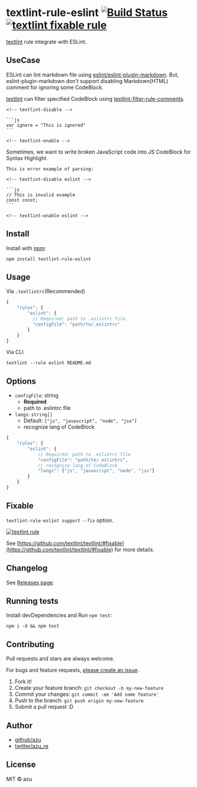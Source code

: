 # textlint-rule-eslint [![Build Status](https://travis-ci.org/azu/textlint-rule-eslint.svg?branch=master)](https://travis-ci.org/azu/textlint-rule-eslint) [![textlint fixable rule](https://img.shields.io/badge/textlint-fixable-green.svg?style=social)](https://textlint.github.io/)


[textlint](https://textlint.github.io/ "textlint official site") rule integrate with ESLint.

## UseCase

ESLint can lint markdown file using [eslint/eslint-plugin-markdown](https://github.com/eslint/eslint-plugin-markdown "eslint/eslint-plugin-markdown").
But, eslint-plugin-markdown don't support disabling Markdown(HTML) comment for ignoring some CodeBlock.

[textlint](https://textlint.github.io/ "textlint official site") can filter specified CodeBlock using [textlint-filter-rule-comments](https://github.com/textlint/textlint-filter-rule-comments "textlint-filter-rule-comments").

    <!-- textlint-disable -->

    ```js
    var ignore = "This is ignored"
    ```

    <!-- textlint-enable -->


Sometimes, we want to write broken JavaScript code into JS CodeBlock for Syntax Highlight.


    This is error example of parsing:

    <!-- textlint-disable eslint -->

    ```js
    // This is invalid example
    const const;
    ```

    <!-- textlint-enable eslint -->

## Install

Install with [npm](https://www.npmjs.com/):

    npm install textlint-rule-eslint

## Usage


Via `.textlintrc`(Recommended)

```js
{
    "rules": {
        "eslint": {
          // Required: path to .eslintrc file
          "configFile": "path/to/.eslintrc"
        }
    }
}
```

Via CLI

```
textlint --rule eslint README.md
```

## Options

- `configFile`: string
    - **Required**
    - path to .eslintrc file
- `langs`: `string[]`
    - Default: `["js", "javascript", "node", "jsx"]`
    - recognize lang of CodeBlock

```js
{
    "rules": {
        "eslint": {
            // Required: path to .eslintrc file
            "configFile": "path/to/.eslintrc",
            // recognize lang of CodeBlock
            "langs": ["js", "javascript", "node", "jsx"]
        }
    }
}
```

## Fixable

`textlint-rule-eslint support` `--fix` option.

[![textlint rule](https://img.shields.io/badge/textlint-fixable-green.svg?style=social)](https://textlint.github.io/)

See [https://github.com/textlint/textlint/#fixable](https://github.com/textlint/textlint/#fixable) for more details.

## Changelog

See [Releases page](https://github.com/azu/textlint-rule-eslint/releases).

## Running tests

Install devDependencies and Run `npm test`:

    npm i -d && npm test

## Contributing

Pull requests and stars are always welcome.

For bugs and feature requests, [please create an issue](https://github.com/azu/textlint-rule-eslint/issues).

1. Fork it!
2. Create your feature branch: `git checkout -b my-new-feature`
3. Commit your changes: `git commit -am 'Add some feature'`
4. Push to the branch: `git push origin my-new-feature`
5. Submit a pull request :D

## Author

- [github/azu](https://github.com/azu)
- [twitter/azu_re](https://twitter.com/azu_re)

## License

MIT © azu
